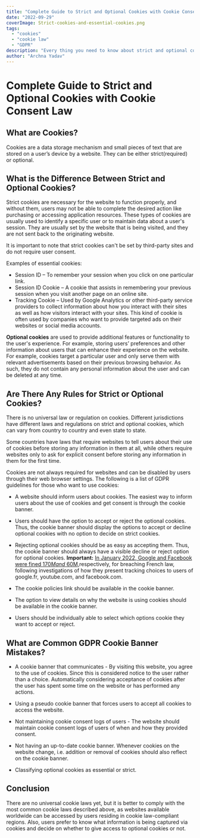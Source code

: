 ```yaml
---
title: "Complete Guide to Strict and Optional Cookies with Cookie Consent Law"
date: "2022-09-29"
coverImage: Strict-cookies-and-essential-cookies.png
tags:
  - "cookies"
  - "cookie law"
  - "GDPR"
description: "Every thing you need to know about strict and optional cookes including the cookie laws and general GDPR cookie banner mistakes."
author: "Archna Yadav"
---
```

# Complete Guide to Strict and Optional Cookies with Cookie Consent Law

## What are Cookies?
Cookies are a data storage mechanism and small pieces of text that are stored on a user’s device by a website. They can be either strict(required) or optional.

## What is the Difference Between Strict and Optional Cookies?
Strict cookies are necessary for the website to function properly, and without them, users may not be able to complete the desired action like purchasing or accessing application resources. These types of cookies are usually used to identify a specific user or to maintain data about a user's session. They are usually set by the website that is being visited, and they are not sent back to the originating website.

It is important to note that strict cookies can't be set by third-party sites and do not require user consent. 

Examples of essential cookies:
* Session ID – To remember your session when you click on one particular link.
* Session ID Cookie – A cookie that assists in remembering your previous session when you visit another page on an online site.
* Tracking Cookie – Used by Google Analytics or other third-party service providers to collect information about how you interact with their sites as well as how visitors interact with your sites. This kind of cookie is often used by companies who want to provide targeted ads on their websites or social media accounts.

**Optional cookies** are used to provide additional features or functionality to the user's experience. For example, storing users’ preferences and other information about users that can enhance their experience on the website. For example, cookies target a particular user and only serve them with relevant advertisements based on their previous browsing behavior. As such, they do not contain any personal information about the user and can be deleted at any time.

## Are There Any Rules for Strict or Optional Cookies?

There is no universal law or regulation on cookies. Different jurisdictions have different laws and regulations on strict and optional cookies, which can vary from country to country and even state to state.

Some countries have laws that require websites to tell users about their use of cookies before storing any information in them at all, while others require websites only to ask for explicit consent before storing any information in them for the first time.

Cookies are not always required for websites and can be disabled by users through their web browser settings. The following is a list of GDPR guidelines for those who want to use cookies: 

* A website should inform users about cookies. The easiest way to inform users about the use of cookies and get consent is through the cookie banner.  

* Users should have the option to accept or reject the optional cookies. Thus, the cookie banner should display the options to accept or decline optional cookies with no option to decide on strict cookies. 

* Rejecting optional cookies should be as easy as accepting them. Thus, the cookie banner should always have a visible decline or reject option for optional cookies.
**Important:**  [In January 2022, Google and Facebook were fined  $170M and ~$60M,](https://techcrunch.com/2022/01/06/cnil-facebook-google-cookie-consent-eprivacy-breaches/)respectively, for breaching French law, following investigations of how they present tracking choices to users of google.fr, youtube.com, and facebook.com.

* The cookie policies link should be available in the cookie banner. 

* The option to view details on why the website is using cookies should be available in the cookie banner.

* Users should be individually able to select which options cookie they want to accept or reject.

## What are Common GDPR Cookie Banner Mistakes?

* A cookie banner that communicates - By visiting this website, you agree to the use of cookies. Since this is considered notice to the user rather than a choice.
Automatically considering acceptance of cookies after the user has spent some time on the website or has performed any actions.

* Using a pseudo cookie banner that forces users to accept all cookies to access the website.

* Not maintaining cookie consent logs of users - The website should maintain cookie consent logs of users of when and how they provided consent.

* Not having an up-to-date cookie banner. Whenever cookies on the website change, i.e. addition or removal of cookies should also reflect on the cookie banner.

* Classifying optional cookies as essential or strict.

## Conclusion 
There are no universal cookie laws yet, but it is better to comply with the most common cookie laws described above, as websites available worldwide can be accessed by users residing in cookie law-compliant regions. Also, users prefer to know what information is being captured via cookies and decide on whether to give access to optional cookies or not.





